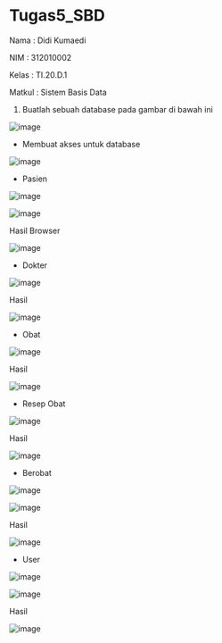 # Tugas5_SBD

Nama    : Didi Kumaedi

NIM     : 312010002

Kelas   : TI.20.D.1

Matkul  : Sistem Basis Data

1. Buatlah sebuah database pada gambar di bawah ini

![image](https://user-images.githubusercontent.com/101849655/174038195-9de91732-0af0-4667-8500-4839a56d1639.png)

- Membuat akses untuk database

![image](https://user-images.githubusercontent.com/101849655/174039088-f07cb147-bb7d-45b5-8839-3effc47240d4.png)

- Pasien

![image](https://user-images.githubusercontent.com/101849655/174039297-7b058a23-0809-4c60-8aae-a329bead2f59.png)

![image](https://user-images.githubusercontent.com/101849655/174039384-0107b4da-87c7-417e-afb3-fe585d4b8354.png)

Hasil Browser

![image](https://user-images.githubusercontent.com/101849655/174039647-fd74a817-d6b3-410f-b755-cf728cd65406.png)

- Dokter

![image](https://user-images.githubusercontent.com/101849655/174039815-aea5075a-4e96-4941-adf3-f958efa31f34.png)

Hasil

![image](https://user-images.githubusercontent.com/101849655/174039934-e8736582-2867-4e46-aea7-cd8f69c7eece.png)

- Obat

![image](https://user-images.githubusercontent.com/101849655/174040157-18a6e749-ad09-43a4-8108-71d57374ec9c.png)

Hasil

![image](https://user-images.githubusercontent.com/101849655/174040230-f5eb98a1-dbc0-4752-9ceb-7a5987e66aa3.png)

- Resep Obat

![image](https://user-images.githubusercontent.com/101849655/174040363-ad34fe69-1f3e-43e8-b405-bc35598c1adf.png)

Hasil

![image](https://user-images.githubusercontent.com/101849655/174040405-3b971bce-548b-4e4f-8bbd-0e566bbc1234.png)

- Berobat

![image](https://user-images.githubusercontent.com/101849655/174040541-a1cb6f75-45ee-408d-ae52-8aaa6fbd1734.png)

![image](https://user-images.githubusercontent.com/101849655/174040600-cbb61f53-a52b-400d-9645-d06dd8b859da.png)

Hasil

![image](https://user-images.githubusercontent.com/101849655/174040685-765f6ad7-c0ce-4ef3-a831-27510eb46c29.png)

- User

![image](https://user-images.githubusercontent.com/101849655/174040805-7a14bc5a-29af-49f7-90f2-0707d72262af.png)

![image](https://user-images.githubusercontent.com/101849655/174040853-cf8b952f-1136-4f2f-bff4-e698353b8554.png)

Hasil

![image](https://user-images.githubusercontent.com/101849655/174040905-26020dea-7aa0-4ac5-b117-abcddf005ecf.png)



